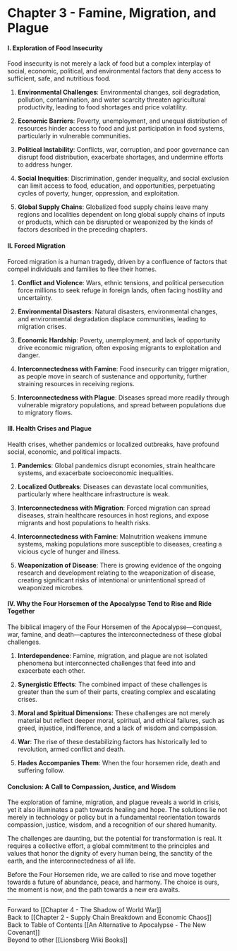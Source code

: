 # Chapter 3 - Famine, Migration, and Plague

#### **I. Exploration of Food Insecurity**

Food insecurity is not merely a lack of food but a complex interplay of social, economic, political, and environmental factors that deny access to sufficient, safe, and nutritious food.

1. **Environmental Challenges**: Environmental changes, soil degradation, pollution, contamination, and water scarcity threaten agricultural productivity, leading to food shortages and price volatility.
    
2. **Economic Barriers**: Poverty, unemployment, and unequal distribution of resources hinder access to food and just participation in food systems, particularly in vulnerable communities.
    
3. **Political Instability**: Conflicts, war, corruption, and poor governance can disrupt food distribution, exacerbate shortages, and undermine efforts to address hunger.
    
4. **Social Inequities**: Discrimination, gender inequality, and social exclusion can limit access to food, education, and opportunities, perpetuating cycles of poverty, hunger, oppression, and exploitation.
    
5. **Global Supply Chains**: Globalized food supply chains leave many regions and localities dependent on long global supply chains of inputs or products, which can be disrupted or weaponized by the kinds of factors described in the preceding chapters. 
#### **II. Forced Migration**

Forced migration is a human tragedy, driven by a confluence of factors that compel individuals and families to flee their homes.

1. **Conflict and Violence**: Wars, ethnic tensions, and political persecution force millions to seek refuge in foreign lands, often facing hostility and uncertainty.
    
2. **Environmental Disasters**: Natural disasters, environmental changes, and environmental degradation displace communities, leading to migration crises.
    
3. **Economic Hardship**: Poverty, unemployment, and lack of opportunity drive economic migration, often exposing migrants to exploitation and danger.
    
4. **Interconnectedness with Famine**: Food insecurity can trigger migration, as people move in search of sustenance and opportunity, further straining resources in receiving regions.
    
5. **Interconnectedness with Plague**: Diseases spread more readily through vulnerable migratory populations, and spread between populations due to migratory flows. 
#### **III. Health Crises and Plague**

Health crises, whether pandemics or localized outbreaks, have profound social, economic, and political impacts.

1. **Pandemics**: Global pandemics disrupt economies, strain healthcare systems, and exacerbate socioeconomic inequalities.
    
2. **Localized Outbreaks**: Diseases can devastate local communities, particularly where healthcare infrastructure is weak.
    
3. **Interconnectedness with Migration**: Forced migration can spread diseases, strain healthcare resources in host regions, and expose migrants and host populations to health risks.
    
4. **Interconnectedness with Famine**: Malnutrition weakens immune systems, making populations more susceptible to diseases, creating a vicious cycle of hunger and illness.
    
5. **Weaponization of Disease**: There is growing evidence of the ongoing research and development relating to the weaponization of disease, creating significant risks of intentional or unintentional spread of weaponized microbes.  
#### **IV. Why the Four Horsemen of the Apocalypse Tend to Rise and Ride Together**

The biblical imagery of the Four Horsemen of the Apocalypse—conquest, war, famine, and death—captures the interconnectedness of these global challenges.

1. **Interdependence**: Famine, migration, and plague are not isolated phenomena but interconnected challenges that feed into and exacerbate each other.
    
2. **Synergistic Effects**: The combined impact of these challenges is greater than the sum of their parts, creating complex and escalating crises.
    
3. **Moral and Spiritual Dimensions**: These challenges are not merely material but reflect deeper moral, spiritual, and ethical failures, such as greed, injustice, indifference, and a lack of wisdom and compassion.
    
4. **War**: The rise of these destabilizing factors has historically led to revolution, armed conflict and death.  
    
5. **Hades Accompanies Them**: When the four horsemen ride, death and suffering follow.  

#### **Conclusion: A Call to Compassion, Justice, and Wisdom**

The exploration of famine, migration, and plague reveals a world in crisis, yet it also illuminates a path towards healing and hope. The solutions lie not merely in technology or policy but in a fundamental reorientation towards compassion, justice, wisdom, and a recognition of our shared humanity.

The challenges are daunting, but the potential for transformation is real. It requires a collective effort, a global commitment to the principles and values that honor the dignity of every human being, the sanctity of the earth, and the interconnectedness of all life.

Before the Four Horsemen ride, we are called to rise and move together towards a future of abundance, peace, and harmony. The choice is ours, the moment is now, and the path towards a new era awaits.

___
Forward to [[Chapter 4 - The Shadow of World War]]  
Back to [[Chapter 2 - Supply Chain Breakdown and Economic Chaos]]  
Back to Table of Contents [[An Alternative to Apocalypse - The New Covenant]]  
Beyond to other [[Lionsberg Wiki Books]]  